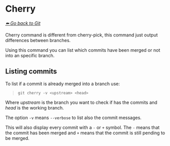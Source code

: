 # Cherry

*[:arrow_left: Go back to Git](./GIT.md)*


Cherry command is different from cherry-pick, this command just output differences between branches.

Using this command you can list which commits have been merged or not into an specific branch.

## Listing commits 

To list if a commit is already merged into a branch use:

> `git cherry -v <upstream> <head>`

Where *upstream* is the branch you want to check if has the commits and *head* is the working branch.

The option `-v` means `--verbose` to list also the commit messages.

This will also display every commit with a `-` or `+` symbol. The  `-` means that the commit has been merged and `+` means that the commit is still pending to be merged.